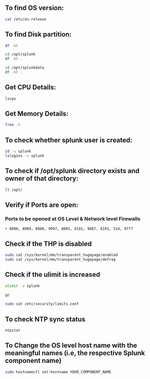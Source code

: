 ## To find OS version:
```bash
cat /etc/os-release
```

## To find Disk partition:
```bash
df -kh
```

```bash
cd /opt/splunk
df -kh .
```

```bash
cd /opt/splunkdata
df -kh .
```

## Get CPU Details:
```bash
lscpu
```

## Get Memory Details:
```bash
free -h
```

## To check whether splunk user is created:
```bash
id -u splunk
lslogins -u splunk
```


## To check if /opt/splunk directory exists and owner of that directory:
```bash
ll /opt/
```

## Verify if Ports are open:
### Ports to be opened at OS Level & Network level Firewalls
	• 8000, 8089, 8088, 9997, 8065, 8181, 9887, 8191, 514, 9777

 ## Check if the THP is disabled
```bash
sudo cat /sys/kernel/mm/transparent_hugepage/enabled
sudo cat /sys/kernel/mm/transparent_hugepage/defrag
```

## Check if the ulimit is increased
```bash
ulimit -a splunk
```
or
```bash
sudo cat /etc/security/limits.conf
```
## To check NTP sync status
```bash
ntpstat
```
## To Change the OS level host name with the meaningful names (i.e, the respective Splunk component name)
```bash
sudo hostnamectl set-hostname YOUR_COMPONENT_NAME
```

